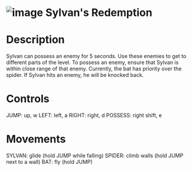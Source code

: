 # ![image](https://github.com/aknarang03/sylvans-redemption/assets/91150763/abdb40ba-5ba1-4011-8711-9977cfc2b295) Sylvan's Redemption 

# Description
Sylvan can possess an enemy for 5 seconds. Use these enemies to get to different parts of the level.
To possess an enemy, ensure that Sylvan is within close range of that enemy. Currently, the bat has priority over the spider.
If Sylvan hits an enemy, he will be knocked back. 

# Controls

JUMP: up, w
LEFT: left, a
RIGHT: right, d
POSSESS: right shift, e

# Movements

SYLVAN: glide (hold JUMP while falling)
SPIDER: climb walls (hold JUMP next to a wall)
BAT: fly (hold JUMP)
